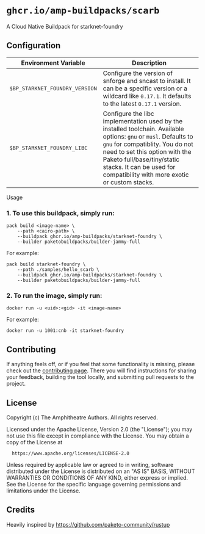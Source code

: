 # `ghcr.io/amp-buildpacks/scarb`

A Cloud Native Buildpack for starknet-foundry

## Configuration

| Environment Variable        | Description                                                                                                                                                                                                                                                                                     |
|-----------------------------|-------------------------------------------------------------------------------------------------------------------------------------------------------------------------------------------------------------------------------------------------------------------------------------------------|
| `$BP_STARKNET_FOUNDRY_VERSION`                         | Configure the version of snforge and sncast to install. It can be a specific version or a wildcard like `0.17.1`. It defaults to the latest `0.17.1` version.                                                                                                                                   |
| `$BP_STARKNET_FOUNDRY_LIBC` | Configure the libc implementation used by the installed toolchain. Available options: `gnu` or `musl`. Defaults to `gnu` for compatiblity. You do not need to set this option with the Paketo full/base/tiny/static stacks. It can be used for compatibility with more exotic or custom stacks. |


Usage

### 1. To use this buildpack, simply run:

```shell
pack build <image-name> \
    --path <cairo-path> \
    --buildpack ghcr.io/amp-buildpacks/starknet-foundry \
    --builder paketobuildpacks/builder-jammy-full
```

For example:

```shell
pack build starknet-foundry \
    --path ./samples/hello_scarb \
    --buildpack ghcr.io/amp-buildpacks/starknet-foundry \
    --builder paketobuildpacks/builder-jammy-full
```

### 2. To run the image, simply run:

```shell
docker run -u <uid>:<gid> -it <image-name>
```

For example:

```shell
docker run -u 1001:cnb -it starknet-foundry
```

## Contributing

If anything feels off, or if you feel that some functionality is missing, please
check out the [contributing
page](https://docs.amphitheatre.app/contributing/). There you will find
instructions for sharing your feedback, building the tool locally, and
submitting pull requests to the project.

## License

Copyright (c) The Amphitheatre Authors. All rights reserved.

Licensed under the Apache License, Version 2.0 (the "License");
you may not use this file except in compliance with the License.
You may obtain a copy of the License at

      https://www.apache.org/licenses/LICENSE-2.0

Unless required by applicable law or agreed to in writing, software
distributed under the License is distributed on an "AS IS" BASIS,
WITHOUT WARRANTIES OR CONDITIONS OF ANY KIND, either express or implied.
See the License for the specific language governing permissions and
limitations under the License.

## Credits

Heavily inspired by https://github.com/paketo-community/rustup